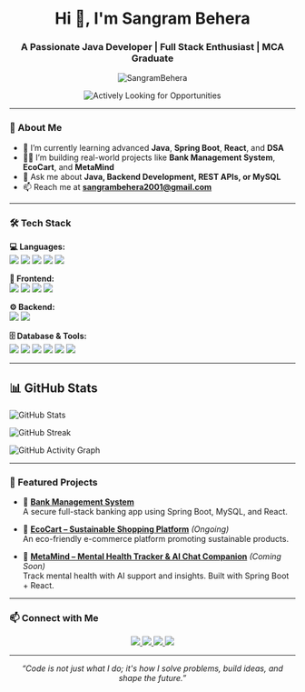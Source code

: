 
<h1 align="center">Hi 👋, I'm Sangram Behera</h1>
<h3 align="center">A Passionate Java Developer | Full Stack Enthusiast | MCA Graduate</h3>

<p align="center">
  <img src="https://komarev.com/ghpvc/?username=SangramBehera2001&label=Profile%20views&color=0e75b6&style=flat" alt="SangramBehera" />
</p>
<p align="center">
<img src="https://readme-typing-svg.herokuapp.com?font=Fira+Code&pause=1000&color=00FF00&center=true&vCenter=true&width=500&lines=🚀+Actively+Looking+for+Opportunities" alt="Actively Looking for Opportunities" />
</p>

---

### 🚀 About Me

- 🌱 I’m currently learning advanced **Java**, **Spring Boot**, **React**, and **DSA**  
- 👨‍💻 I’m building real-world projects like **Bank Management System**, **EcoCart**, and **MetaMind**  
- 💬 Ask me about **Java, Backend Development, REST APIs, or MySQL**  
- 📫 Reach me at **sangrambehera2001@gmail.com**

---

### 🛠️ Tech Stack

  <!-- Languages -->
  <b>💻 Languages:</b><br/>
  <img src="https://img.shields.io/badge/Java-ED8B00?style=for-the-badge&logo=java&logoColor=white" />
  <img src="https://img.shields.io/badge/Python-3776AB?style=for-the-badge&logo=python&logoColor=white" />
  <img src="https://img.shields.io/badge/C-00599C?style=for-the-badge&logo=c&logoColor=white" />
  <img src="https://img.shields.io/badge/C++-004482?style=for-the-badge&logo=cplusplus&logoColor=white" />
  <img src="https://img.shields.io/badge/JavaScript-F7DF1E?style=for-the-badge&logo=javascript&logoColor=black" />
  <!-- Frontend -->
  <b>🎨 Frontend:</b><br/>
  <img src="https://img.shields.io/badge/HTML-E34F26?style=for-the-badge&logo=html5&logoColor=white" />
  <img src="https://img.shields.io/badge/CSS-1572B6?style=for-the-badge&logo=css3&logoColor=white" />
  <img src="https://img.shields.io/badge/Bootstrap-7952B3?style=for-the-badge&logo=bootstrap&logoColor=white" />
  <img src="https://img.shields.io/badge/React-20232A?style=for-the-badge&logo=react&logoColor=61DAFB" />
  <!-- Backend -->
  <b>⚙️ Backend:</b><br/>
  <img src="https://img.shields.io/badge/Spring%20Boot-6DB33F?style=for-the-badge&logo=springboot&logoColor=white" />
  <img src="https://img.shields.io/badge/Hibernate-59666C?style=for-the-badge&logo=hibernate&logoColor=white" />
  <!-- Database & Tools -->
  <b>🗄️ Database & Tools:</b><br/>
  <img src="https://img.shields.io/badge/MySQL-00758F?style=for-the-badge&logo=mysql&logoColor=white" />
  <img src="https://img.shields.io/badge/Git-F05032?style=for-the-badge&logo=git&logoColor=white" />
  <img src="https://img.shields.io/badge/GitHub-181717?style=for-the-badge&logo=github&logoColor=white" />
  <img src="https://img.shields.io/badge/VSCode-007ACC?style=for-the-badge&logo=visualstudiocode&logoColor=white" />
  <img src="https://img.shields.io/badge/IntelliJ%20IDEA-000000?style=for-the-badge&logo=intellijidea&logoColor=white" />
  <img src="https://img.shields.io/badge/Postman-FF6C37?style=for-the-badge&logo=postman&logoColor=white" />
</p>  

---


## 📊 GitHub Stats

![GitHub Stats](https://github-readme-stats.vercel.app/api?username=SangramBehera2001&show_icons=true&theme=radical)

![GitHub Streak](https://streak-stats.demolab.com/?user=SangramBehera2001)

![GitHub Activity Graph](https://github-readme-activity-graph.vercel.app/graph?username=SangramBehera2001&theme=github-dark)


---

### 📌 Featured Projects

- 🏦 [**Bank Management System**](https://github.com/SangramBehera2001/Bank-Management-System)  
  A secure full-stack banking app using Spring Boot, MySQL, and React.

- 🛒 [**EcoCart – Sustainable Shopping Platform**](https://github.com/SangramBehera2001/EcoCart) *(Ongoing)*  
  An eco-friendly e-commerce platform promoting sustainable products.

- 🧠 [**MetaMind – Mental Health Tracker & AI Chat Companion**](https://github.com/SangramBehera2001/MetaMind) *(Coming Soon)*  
  Track mental health with AI support and insights. Built with Spring Boot + React.

---

### 📫 Connect with Me

<p align="center">
  <a href="mailto:sangrambehera2001@gmail.com">
    <img src="https://img.shields.io/badge/Gmail-D14836?style=for-the-badge&logo=gmail&logoColor=white" />
  </a>
  <a href="https://www.linkedin.com/in/sbehera2001/" target="_blank">
    <img src="https://img.shields.io/badge/LinkedIn-0077B5?style=for-the-badge&logo=linkedin&logoColor=white" />
  </a>
  <a href="https://www.instagram.com/_gudu_333/" target="_blank">
    <img src="https://img.shields.io/badge/Instagram-E4405F?style=for-the-badge&logo=instagram&logoColor=white" />
  </a>
  <a href="https://github.com/SangramBehera2001" target="_blank">
    <img src="https://img.shields.io/badge/GitHub-181717?style=for-the-badge&logo=github&logoColor=white" />
  </a>
</p>


---

<p align="center"><em>“Code is not just what I do; it's how I solve problems, build ideas, and shape the future.”</em></p>

> 





